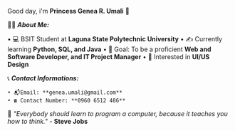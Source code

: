 Good day, i'm **Princess Genea R. Umali** :wave:


👩‍💻 ***About Me:*** 

 • 💻 BSIT Student at **Laguna State Polytechnic University**
 • ✍️ Currently learning **Python, SQL, and Java**
 • 🎯 Goal: To be a proficient **Web and Software Developer, and IT Project Manager** 
 • 🩷 Interested in **UI/US Design**
    

📞 ***Contact Informations:***

    • 📬Email: **genea.umali@gmail.com**  
    • ☎️ Contact Number: **0960 6512 486**
    

📖 *"Everybody should learn to program a computer, because it teaches you how to think."* - **Steve Jobs**

  
